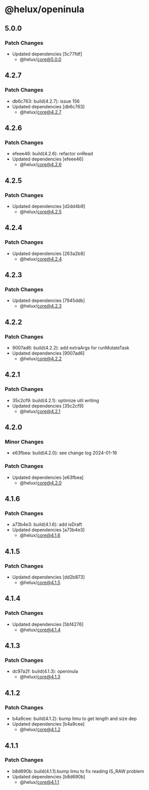 # @helux/openinula

## 5.0.0

### Patch Changes

- Updated dependencies [5c77fdf]
  - @helux/core@5.0.0

## 4.2.7

### Patch Changes

- db6c763: build(4.2.7): issue 156
- Updated dependencies [db6c763]
  - @helux/core@4.2.7

## 4.2.6

### Patch Changes

- efeee46: build(4.2.6): refactor onRead
- Updated dependencies [efeee46]
  - @helux/core@4.2.6

## 4.2.5

### Patch Changes

- Updated dependencies [d2dd4b9]
  - @helux/core@4.2.5

## 4.2.4

### Patch Changes

- Updated dependencies [263a2b8]
  - @helux/core@4.2.4

## 4.2.3

### Patch Changes

- Updated dependencies [7945ddb]
  - @helux/core@4.2.3

## 4.2.2

### Patch Changes

- 9007ad6: build(4.2.2): add extraArgs for runMutateTask
- Updated dependencies [9007ad6]
  - @helux/core@4.2.2

## 4.2.1

### Patch Changes

- 35c2cf9: build(4.2.1): optimize util writing
- Updated dependencies [35c2cf9]
  - @helux/core@4.2.1

## 4.2.0

### Minor Changes

- e63fbea: build(4.2.0): see change log 2024-01-16

### Patch Changes

- Updated dependencies [e63fbea]
  - @helux/core@4.2.0

## 4.1.6

### Patch Changes

- a73b4e3: build(4.1.6): add isDraft
- Updated dependencies [a73b4e3]
  - @helux/core@4.1.6

## 4.1.5

### Patch Changes

- Updated dependencies [dd2b873]
  - @helux/core@4.1.5

## 4.1.4

### Patch Changes

- Updated dependencies [5bf4276]
  - @helux/core@4.1.4

## 4.1.3

### Patch Changes

- dc97a2f: build(4.1.3): openinula
  - @helux/core@4.1.3

## 4.1.2

### Patch Changes

- b4a9cee: build(4.1.2): bump limu to get length and size dep
- Updated dependencies [b4a9cee]
  - @helux/core@4.1.2

## 4.1.1

### Patch Changes

- b8d690b: build(4.1.1):bump limu to fix reading IS_RAW problem
- Updated dependencies [b8d690b]
  - @helux/core@4.1.1
